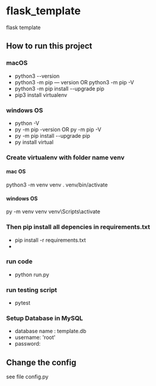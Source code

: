 # flask_template
  flask template

## How to run this project
### macOS
- python3 --version
- python3 -m pip  — version OR python3 -m pip -V
- python3 -m pip install --upgrade pip
- pip3 install virtualenv

### windows OS
- python -V
- py -m pip -version OR py -m pip -V
- py -m pip install --upgrade pip
- py install virtual

### Create virtualenv with folder name venv

#### mac OS
python3 -m venv venv
. venv/bin/activate

#### windows OS
py -m venv venv
venv\Scripts\activate

### Then pip install all depencies in requirements.txt 
 - pip install -r requirements.txt
 - 
### run code 
 - python run.py
 
### run testing script
 - pytest

### Setup Database in MySQL
- database name : template.db
- username: 'root'
- password: 

## Change the config 
 see file config.py 
